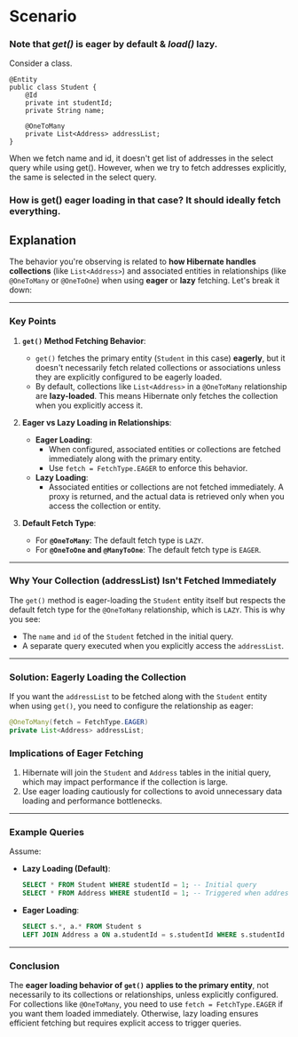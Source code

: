 # Scenario

### Note that *get()* is eager by default & *load()* lazy.

Consider a class.

```
@Entity
public class Student {
    @Id
    private int studentId;
    private String name;

    @OneToMany
    private List<Address> addressList;
}
```

When we fetch name and id, it doesn't get list of addresses in the select query while using get(). 
However, when we try to fetch addresses explicitly, the same is selected in the select query. 

### How is get() eager loading in that case? It should ideally fetch everything.

## Explanation

The behavior you're observing is related to **how Hibernate handles collections** (like `List<Address>`) and associated entities in relationships (like `@OneToMany` or `@OneToOne`) when using **eager** or **lazy** fetching. Let's break it down:

---

### **Key Points**
1. **`get()` Method Fetching Behavior**:
   - `get()` fetches the primary entity (`Student` in this case) **eagerly**, but it doesn't necessarily fetch related collections or associations unless they are explicitly configured to be eagerly loaded.
   - By default, collections like `List<Address>` in a `@OneToMany` relationship are **lazy-loaded**. This means Hibernate only fetches the collection when you explicitly access it.

2. **Eager vs Lazy Loading in Relationships**:
   - **Eager Loading**:
     - When configured, associated entities or collections are fetched immediately along with the primary entity.
     - Use `fetch = FetchType.EAGER` to enforce this behavior.
   - **Lazy Loading**:
     - Associated entities or collections are not fetched immediately. A proxy is returned, and the actual data is retrieved only when you access the collection or entity.

3. **Default Fetch Type**:
   - For **`@OneToMany`**: The default fetch type is `LAZY`.
   - For **`@OneToOne` and `@ManyToOne`**: The default fetch type is `EAGER`.

---

### **Why Your Collection (addressList) Isn't Fetched Immediately**
The `get()` method is eager-loading the `Student` entity itself but respects the default fetch type for the `@OneToMany` relationship, which is `LAZY`. This is why you see:
- The `name` and `id` of the `Student` fetched in the initial query.
- A separate query executed when you explicitly access the `addressList`.

---

### **Solution: Eagerly Loading the Collection**
If you want the `addressList` to be fetched along with the `Student` entity when using `get()`, you need to configure the relationship as eager:

```java
@OneToMany(fetch = FetchType.EAGER)
private List<Address> addressList;
```

### **Implications of Eager Fetching**
1. Hibernate will join the `Student` and `Address` tables in the initial query, which may impact performance if the collection is large.
2. Use eager loading cautiously for collections to avoid unnecessary data loading and performance bottlenecks.

---

### **Example Queries**
Assume:
- **Lazy Loading (Default)**:
  ```sql
  SELECT * FROM Student WHERE studentId = 1; -- Initial query
  SELECT * FROM Address WHERE studentId = 1; -- Triggered when addressList is accessed
  ```

- **Eager Loading**:
  ```sql
  SELECT s.*, a.* FROM Student s
  LEFT JOIN Address a ON a.studentId = s.studentId WHERE s.studentId = 1; -- Single query
  ```

---

### **Conclusion**
The **eager loading behavior of `get()` applies to the primary entity**, not necessarily to its collections or relationships, unless explicitly configured. For collections like `@OneToMany`, you need to use `fetch = FetchType.EAGER` if you want them loaded immediately. Otherwise, lazy loading ensures efficient fetching but requires explicit access to trigger queries.
